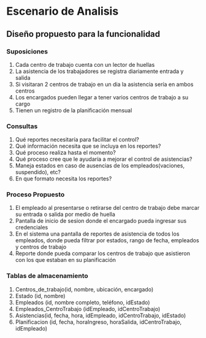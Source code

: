 # Escenario de Analisis

## Diseño propuesto para la funcionalidad

### Suposiciones

1. Cada centro de trabajo cuenta con un lector de huellas
2. La asistencia de los trabajadores se registra diariamente entrada y salida
3. Si visitaran 2 centros de trabajo en un dia la asistencia sería en ambos centros
4. Los encargados pueden llegar a tener varios centros de trabajo a su cargo
5. Tienen un registro de la planificación mensual
### Consultas
1. Qué reportes necesitaría para facilitar el control?
2. Qué información necesita que se incluya en los reportes?
3. Qué proceso realiza hasta el momento?
4. Qué proceso cree que le ayudaría a mejorar el control de asistencias?
5. Maneja estados en caso de ausencias de los empleados(vaciones, suspendido), etc?
6. En que formato necesita los reportes?


### Proceso Propuesto

1. El empleado al presentarse o retirarse del centro de trabajo debe marcar su entrada o salida por medio de huella
2. Pantalla de inicio de sesion donde el encargado pueda ingresar sus credenciales
3. En el sistema una pantalla de reportes de asistencia de todos los empleados, donde pueda filtrar por estados, rango de fecha, empleados y centros de trabajo
4. Reporte donde pueda comparar los centros de trabajo que asistieron con los que estaban en su planificación

### Tablas de almacenamiento

1. Centros_de_trabajo(id, nombre, ubicación, encargado)
2. Estado (id, nombre)
2. Empleados (id, nombre completo, teléfono,  idEstado)
3. Empleados_CentroTrabajo (idEmpleado, idCentroTrabajo)
4. Asistencias(id, fecha, hora, idEmpleado, idCentroTrabajo, idEstado)
5. Planificacion (id, fecha, horaIngreso, horaSalida, idCentroTrabajo, idEmpleado)



